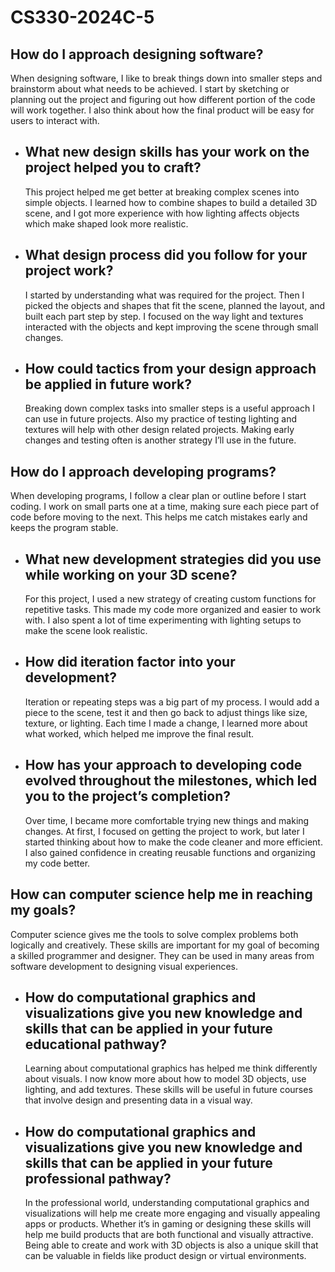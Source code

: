 # CS330-2024C-5

## How do I approach designing software?
When designing software, I like to break things down into smaller steps and brainstorm about what needs to be achieved. I start by sketching or planning out the project and figuring out how different portion of the code will work together. I also think about how the final product will be easy for users to interact with.

- ## What new design skills has your work on the project helped you to craft?
  This project helped me get better at breaking complex scenes into simple objects. I learned how to combine shapes to build a detailed 3D scene, and I got more experience with how lighting affects objects which make shaped look more realistic.

- ## What design process did you follow for your project work?
  I started by understanding what was required for the project. Then I picked the objects and shapes that fit the scene, planned the layout, and built each part step by step. I focused on the way light and textures interacted with the objects and kept improving the scene through small changes.

- ## How could tactics from your design approach be applied in future work?
  Breaking down complex tasks into smaller steps is a useful approach I can use in future projects. Also my practice of testing lighting and textures will help with other design related projects. Making early changes and testing often is another strategy I’ll use in the future.

## How do I approach developing programs?
When developing programs, I follow a clear plan or outline before I start coding. I work on small parts one at a time, making sure each piece part of code before moving to the next. This helps me catch mistakes early and keeps the program stable.

- ## What new development strategies did you use while working on your 3D scene?
  For this project, I used a new strategy of creating custom functions for repetitive tasks. This made my code more organized and easier to work with. I also spent a lot of time experimenting with lighting setups to make the scene look realistic.

- ## How did iteration factor into your development?
  Iteration or repeating steps was a big part of my process. I would add a piece to the scene, test it and then go back to adjust things like size, texture, or lighting. Each time I made a change, I learned more about what worked, which helped me improve the final result.

- ## How has your approach to developing code evolved throughout the milestones, which led you to the project’s completion?
  Over time, I became more comfortable trying new things and making changes. At first, I focused on getting the project to work, but later I started thinking about how to make the code cleaner and more efficient. I also gained confidence in creating reusable functions and organizing my code better.

## How can computer science help me in reaching my goals?
Computer science gives me the tools to solve complex problems both logically and creatively. These skills are important for my goal of becoming a skilled programmer and designer. They can be used in many areas from software development to designing visual experiences.

- ## How do computational graphics and visualizations give you new knowledge and skills that can be applied in your future educational pathway?
  Learning about computational graphics has helped me think differently about visuals. I now know more about how to model 3D objects, use lighting, and add textures. These skills will be useful in future courses that involve design and presenting data in a visual way.

- ## How do computational graphics and visualizations give you new knowledge and skills that can be applied in your future professional pathway?
  In the professional world, understanding computational graphics and visualizations will help me create more engaging and visually appealing apps or products. Whether it’s in gaming or designing these skills will help me build products that are both functional and visually attractive. Being able to 
  create and work with 3D objects is also a unique skill that can be valuable in fields like product design or virtual environments.
